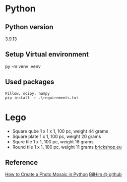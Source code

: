 # Python
## Python version
3.9.13

## Setup Virtual environment
py -m venv .venv

## Used packages
    Pillow, scipy, numpy
    pip install -r .\requirements.txt

# Lego
- Square qube 1 x 1 x 1, 100 pc, weight 44 grams
- Square plate 1 x 1, 100 pc, weight 20 grams
- Squre tile 1 x 1, 100 pc, weight 16 grams
- Round tile 1 x 1, 100 pc, weight 11 grams [brickshop.eu](https://www.brickshop.eu/lego-parts/tiles/lego-tile-round-1x1-black-100-pcs.html)



## Reference
[How to Create a Photo Mosaic in Python](https://towardsdatascience.com/how-to-create-a-photo-mosaic-in-python-45c94f6e8308)
[BilHim @ github](https://gist.github.com/BilHim)